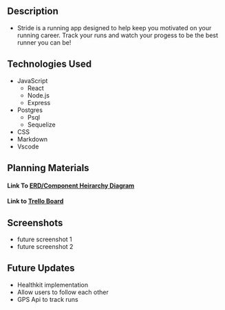 ## Description 
- Stride is a running app designed to help keep you motivated on your running career. Track your runs and watch your progess to be the best runner you can be!

## Technologies Used
* JavaScript
    * React
    * Node.js
    * Express
* Postgres
    * Psql
    * Sequelize
* CSS
* Markdown
* Vscode


## Planning Materials

#### Link To [ERD/Component Heirarchy Diagram](https://lucid.app/documents/view/46222d37-72c6-4c44-817f-b0af431b0e52)  

#### Link to [Trello Board](https://trello.com/invite/b/11zYI3Pz/ATTI5ed4214e3c52c0b6e4b0cd1046017fbc9293E2AE/stride)


## Screenshots
- future screenshot 1
- future screenshot 2

## Future Updates
* Healthkit implementation
* Allow users to follow each other
* GPS Api to track runs
